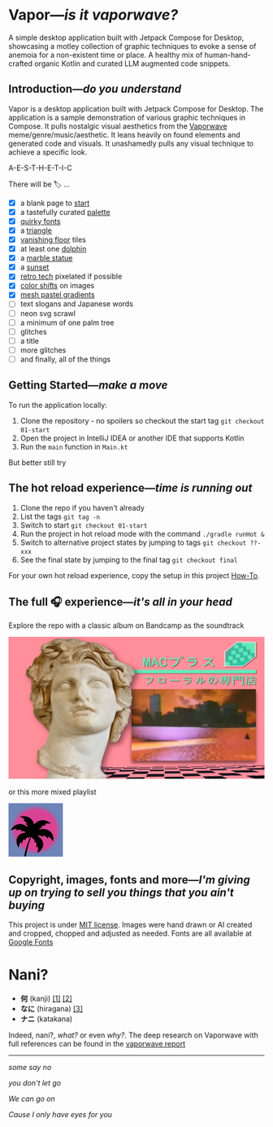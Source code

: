 # Vapor—*is it vaporwave?*

A simple desktop application built with Jetpack Compose for Desktop, showcasing a motley collection of graphic techniques to evoke a sense of anemoia for a non-existent time or place. A healthy mix of human-hand-crafted organic Kotlin and curated LLM augmented code snippets.

## Introduction—*do you understand* 

Vapor is a desktop application built with Jetpack Compose for Desktop. The application is a sample demonstration of
various graphic techniques in Compose. It pulls nostalgic visual aesthetics from the [Vaporwave](https://en.wikipedia.org/wiki/Vaporwave)
meme/genre/music/aesthetic. It leans heavily on found elements and generated code and visuals. It
unashamedly pulls any visual technique to achieve a specific look. 

A-E-S-T-H-E-T-I-C

There will be 🏷️ ...
- [x] a blank page to [start](https://github.com/maiatoday/vapor/releases/tag/01-start)
- [x] a tastefully curated [palette](https://github.com/maiatoday/vapor/releases/tag/02-palette)
- [x] [quirky fonts](https://github.com/maiatoday/vapor/releases/tag/03-quirkyFonts)
- [x] a [triangle](https://github.com/maiatoday/vapor/releases/tag/04-triangle)
- [x] [vanishing floor](https://github.com/maiatoday/vapor/releases/tag/05-vanishingFloor) tiles
- [x] at least one [dolphin](https://github.com/maiatoday/vapor/releases/tag/06-dolphins)
- [x] a [marble statue](https://github.com/maiatoday/vapor/releases/tag/07-marble)
- [x] a [sunset](https://github.com/maiatoday/vapor/releases/tag/08-sunset)
- [x] [retro tech](https://github.com/maiatoday/vapor/releases/tag/09-cassette) pixelated if possible
- [x] [color shifts](https://github.com/maiatoday/vapor/releases/tag/10-matrixBlur) on images
- [x] [mesh pastel gradients](https://github.com/maiatoday/vapor/releases/tag/11-meshGradient)
- [ ] text slogans and Japanese words
- [ ] neon svg scrawl
- [ ] a minimum of one palm tree
- [ ] glitches
- [ ] a title
- [ ] more glitches
- [ ] and finally, all of the things

## Getting Started—*make a move*

To run the application locally:

1. Clone the repository - no spoilers so checkout the start tag `git checkout 01-start`
2. Open the project in IntelliJ IDEA or another IDE that supports Kotlin
3. Run the `main` function in `Main.kt`

But better still try

## The hot reload experience—*time is running out*

1. Clone the repo if you haven't already
2. List the tags `git tag -n`
3. Switch to start `git checkout 01-start`
4. Run the project in hot reload mode with the command `./gradle runHot &`
5. Switch to alternative project states by jumping to tags `git checkout ??-xxx`
6. See the final state by jumping to the final tag `git checkout final`

For your own hot reload experience, copy the setup in this project [How-To](howToAddHotReload.md).

## The full 🎧 experience—*it's all in your head*

Explore the repo with a classic album on Bandcamp as the soundtrack

[![Vektroid's original Floral Shoppe](docs/look/floralShoppe.png)](https://vektroid.bandcamp.com/album/floral-shoppe)

or this more mixed playlist

[![soundtrack](docs/look/vapor.png)](https://open.spotify.com/playlist/37i9dQZF1DWU4EQPjP9ZpS?si=bc5c54b8da854f7f)

## Copyright, images, fonts and more—*I'm giving up on trying to sell you things that you ain't buying*

This project is under [MIT license](LicenseAgreement.md). Images were hand drawn or AI created and cropped, chopped and adjusted as needed.
Fonts are all available at [Google Fonts](https://fonts.google.com/selection)

# Nani?
- **何** (kanji) [[1]](https://www.reddit.com/r/translator/comments/z66rzc/english_japanese_i_need_conformation_on_how_to/) [[2]](https://www.thoughtco.com/nani-in-japanese-2028328)
- **なに** (hiragana) [[3]](https://www.reddit.com/r/translator/comments/z66rzc/english_japanese_i_need_conformation_on_how_to/)
- **ナニ** (katakana)

Indeed, nani?, *what?* or even *why?*. The deep research on Vaporwave with full references can be found in the [vaporwave report](docs/vaporwave.md) 

---

*some say no*

*you don't let go*

*We can go on*

*Cause I only have eyes for you*